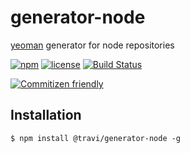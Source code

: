 # generator-node

[yeoman](http://yeoman.io/) generator for node repositories

[![npm](https://img.shields.io/npm/v/@travi/generator-node.svg?maxAge=2592000)](https://www.npmjs.com/package/@travi/generator-node)
[![license](https://img.shields.io/github/license/travi/generator-node.svg)](LICENSE)
[![Build Status](https://img.shields.io/travis/travi/generator-node/master.svg?style=flat)](https://travis-ci.org/travi/generator-node)

[![Commitizen friendly](https://img.shields.io/badge/commitizen-friendly-brightgreen.svg)](http://commitizen.github.io/cz-cli/)

## Installation
```
$ npm install @travi/generator-node -g
```
